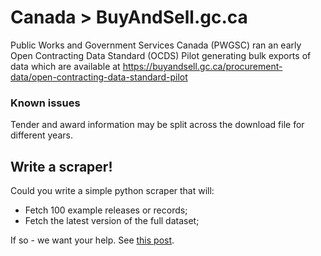 Canada > BuyAndSell.gc.ca
==============================

Public Works and Government Services Canada (PWGSC) ran an early Open Contracting Data Standard (OCDS) Pilot generating bulk exports of data which are available at https://buyandsell.gc.ca/procurement-data/open-contracting-data-standard-pilot

### Known issues

Tender and award information may be split across the download file for different years. 

## Write a scraper!

Could you write a simple python scraper that will:

* Fetch 100 example releases or records;
* Fetch the latest version of the full dataset;

If so - we want your help. See [this post](https://groups.google.com/a/open-contracting.org/forum/#!topic/standard-discuss/HtSYpbH5QGY). 
